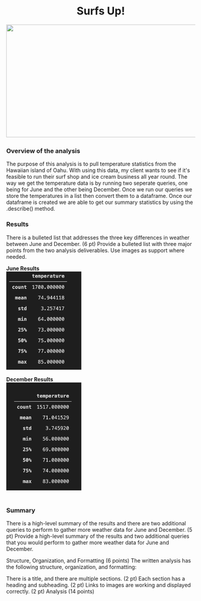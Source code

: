 <h1 align = "Center"> Surfs Up!
</h1>

<p align = "center">
<img src = "https://assets.simpleviewinc.com/simpleview/image/upload/c_fill,h_560,q_50,w_1680/v1/clients/hawaii/Oahu_05e3bc0f-f7ef-4889-92fd-5b1b3a4ad0fe.jpg"
     width="700" height="300">
 </p>
 
<h3>Overview of the analysis</h3>
The purpose of this analysis is to pull temperature statistics from the Hawaiian island of Oahu. With using this data, my client wants to see if it's feasible to run their surf shop and ice cream business all year round. The way we get the temperature data is by running two seperate queries, one being for June and the other being December. Once we run our queries we store the temperatures in a list then convert them to a dataframe. Once our dataframe is created we are able to get our summary statistics by using the .describe() method. 

<h3>Results</h3>
There is a bulleted list that addresses the three key differences in weather between June and December. (6 pt)
Provide a bulleted list with three major points from the two analysis deliverables. Use images as support where needed.


**June Results** <br/>
<img src = "https://github.com/JoseCalucag/Surfs_Up/blob/main/June_describe.png" width="200" hieight="400">


**December Results** <br/>
<img src = "https://github.com/JoseCalucag/Surfs_Up/blob/main/Dec_describe.png" width="200" hieight="400">                                                        
<br/>


<h3>Summary</h3>
There is a high-level summary of the results and there are two additional queries to perform to gather more weather data for June and December. (5 pt)
Provide a high-level summary of the results and two additional queries that you would perform to gather more weather data for June and December.

Structure, Organization, and Formatting (6 points)
The written analysis has the following structure, organization, and formatting:

There is a title, and there are multiple sections. (2 pt)
Each section has a heading and subheading. (2 pt)
Links to images are working and displayed correctly. (2 pt)
Analysis (14 points)
